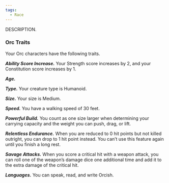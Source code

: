 ```yaml
---
tags:
  - Race
---
```

DESCRIPTION.

### Orc Traits
Your Orc characters have the following traits.

***Ability Score Increase.***
Your Strength score increases by 2, and your Constitution score increases by 1.

***Age.***


***Type.***
Your creature type is Humanoid.

***Size.***
Your size is Medium.

***Speed.***
You have a walking speed of 30 feet.

***Powerful Build.***
You count as one size larger when determining your carrying capacity and the weight you can push, drag, or lift.

***Relentless Endurance.***
When you are reduced to 0 hit points but not killed outright, you can drop to 1 hit point instead. You can’t use this feature again until you finish a long rest.

***Savage Attacks.***
When you score a critical hit with a weapon attack, you can roll one of the weapon’s damage dice one additional time and add it to the extra damage of the critical hit.

***Languages.***
You can speak, read, and write Orcish.